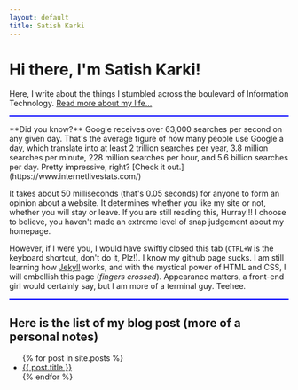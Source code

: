 ```yaml
---
layout: default
title: Satish Karki
---
```

<div class="blurb">
	<h1>Hi there, I'm Satish Karki!</h1>
	<p>Here, I write about the things I stumbled across the boulevard of Information Technology. <a href="/about">Read more about my life...</a></p>
</div><!-- /.blurb -->
<hr style="height:2px;border-width:0;color:blue;background-color:blue">
**Did you know?** Google receives over 63,000 searches per second on any given day. That's the average figure of how many people use Google a day, which translate into at least 2 trillion searches per year, 3.8 million searches per minute, 228 million searches per hour, and 5.6 billion searches per day. Pretty impressive, right? [Check it out.](https://www.internetlivestats.com/)

It takes about 50 milliseconds (that's 0.05 seconds) for anyone to form an opinion about a website. It determines whether you like my site or not, whether you will stay or leave. If you are still reading this, Hurray!!! I choose to believe, you haven't made an extreme level of snap judgement about my homepage. 

However, if I were you, I would have swiftly closed this tab (`CTRL+W` is the keyboard shortcut, don't do it, Plz!). I know my github page sucks. I am still learning how [Jekyll](https://jekyllrb.com/) works, and with the mystical power of HTML and CSS, I will embellish this page (*fingers crossed*). Appearance matters, a front-end girl would certainly say, but I am more of a terminal guy. Teehee. 
 
<hr style="height:2px;border-width:0;color:blue;background-color:blue">
<h2>Here is the list of my blog post (more of a personal notes)</h2>
<ul>
	{% for post in site.posts %}
	  <li>
		<a href="{{ post.url }}">{{ post.title }}</a>
	  </li>
	{% endfor %}
  </ul>
